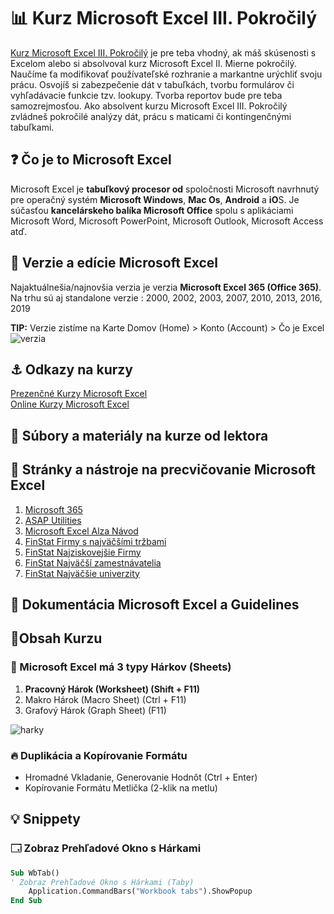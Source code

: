 # 📊 Kurz Microsoft Excel III. Pokročilý

[Kurz Microsoft Excel III. Pokročilý](https://www.it-academy.sk/kurz/microsoft-excel-iii-pokrocily/) je pre teba vhodný, ak máš skúsenosti s Excelom alebo si absolvoval kurz Microsoft Excel II. Mierne pokročilý. Naučíme ťa modifikovať používateľské rozhranie a markantne urýchliť svoju prácu. Osvojíš si zabezpečenie dát v tabuľkách, tvorbu formulárov či vyhľadávacie funkcie tzv. lookupy. Tvorba reportov bude pre teba samozrejmosťou. Ako absolvent kurzu Microsoft Excel III. Pokročilý zvládneš pokročilé analýzy dát, prácu s maticami či kontingenčnými tabuľkami.

## ❓ Čo je to Microsoft Excel
Microsoft Excel je **tabuľkový procesor od** spoločnosti Microsoft navrhnutý pre operačný systém **Microsoft Windows**, **Mac Os**, **Android** a **iO**S. Je súčasťou **kancelárskeho balíka Microsoft Office** spolu s aplikáciami Microsoft Word, Microsoft PowerPoint, Microsoft Outlook, Microsoft Access atď.

## 🙋 Verzie a edície Microsoft Excel
Najaktuálnešia/najnovšia verzia je verzia **Microsoft Excel 365 (Office 365)**. Na trhu sú aj standalone verzie : 2000, 2002, 2003, 2007, 2010, 2013, 2016, 2019

**TIP:** Verzie zistíme na Karte Domov (Home) > Konto (Account) > Čo je Excel
![verzia](https://user-images.githubusercontent.com/24510943/212565132-3a9892b7-d660-4e8e-b883-45794a06fc50.png)


## ⚓ Odkazy na kurzy
[Prezenčné Kurzy Microsoft Excel](https://www.it-academy.sk/kategoria/kancelarske-baliky/kurzy-excel/)  
[Online Kurzy Microsoft Excel](https://www.vita.sk/?s=excel)  

## 📁 Súbory a materiály na kurze od lektora 

## 🧰 Stránky a nástroje na precvičovanie Microsoft Excel
1. [Microsoft 365](https://www.microsoft.com/sk-sk/microsoft-365/excel)
2. [ASAP Utilities](http://www.asap-utilities.com/excel-tips-shortcuts.php)
3. [Microsoft Excel Alza Návod](https://www.alza.sk/microsoft-excel-navod)
4. [FinStat Firmy s najväčšími tržbami](https://finstat.sk/databaza-financnych-udajov?sort=sales-desc&years=2020)
5. [FinStat Najziskovejšie Firmy](https://finstat.sk/databaza-financnych-udajov?sort=profit-desc&years=2020)
6. [FinStat Najväčší zamestnávatelia](https://finstat.sk/databaza-firiem-organizacii?sort=empl-desc)
7. [FinStat Najväčšie univerzity](https://finstat.sk/databaza-neziskoviek?sort=revenue-desc&tab=revenue&legalform=382)

## 📔 Dokumentácia Microsoft Excel a Guidelines

## 📎Obsah Kurzu
### 📑 Microsoft Excel má 3 typy Hárkov (Sheets)
1. **Pracovný Hárok (Worksheet) (Shift + F11)**
2. Makro Hárok (Macro Sheet) (Ctrl + F11)
3. Grafový Hárok (Graph Sheet) (F11)

![harky](https://user-images.githubusercontent.com/24510943/212564384-aa4f4b9a-1b41-419b-b67a-6b5dfa0053cc.png)

### 🔥 Duplikácia a Kopírovanie Formátu
* Hromadné Vkladanie, Generovanie Hodnôt (Ctrl + Enter)
* Kopírovanie Formátu Metlička (2-klik na metlu)

## 💡 Snippety
### 🗔 Zobraz Prehľadové Okno s Hárkami 
```vb
Sub WbTab()
' Zobraz Prehľadové Okno s Hárkami (Taby)
    Application.CommandBars("Workbook tabs").ShowPopup
End Sub
```
